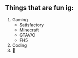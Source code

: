 ## Things that are fun ig:
1. Gaming
   - Satisfactory
   - Minecraft
   - GTAV/O
   - FH5
2. Coding
3. 🦀
